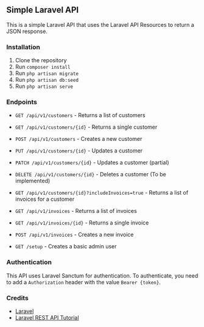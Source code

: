 
## Simple Laravel API

This is a simple Laravel API that uses the Laravel API Resources to return a JSON response.

### Installation

1. Clone the repository
2. Run `composer install`
3. Run `php artisan migrate`
4. Run `php artisan db:seed`
5. Run `php artisan serve`

### Endpoints

- `GET /api/v1/customers` - Returns a list of customers
- `GET /api/v1/customers/{id}` - Returns a single customer
- `POST /api/v1/customers` - Creates a new customer
- `PUT /api/v1/customers/{id}` - Updates a customer
- `PATCH /api/v1/customers/{id}` - Updates a customer (partial)
- `DELETE /api/v1/customers/{id}` - Deletes a customer (To be implemented)
- `GET /api/v1/customers/{id}?includeInvoices=true` - Returns a list of invoices for a customer
- `GET /api/v1/invoices` - Returns a list of invoices
- `GET /api/v1/invoices/{id}` - Returns a single invoice
- `POST /api/v1/invoices` - Creates a new invoice

- `GET /setup` - Creates a basic admin user

### Authentication

This API uses Laravel Sanctum for authentication. To authenticate, you need to add a `Authorization` header with the value `Bearer {token}`. 
### Credits

- [Laravel](https://laravel.com/)
- [Laravel REST API Tutorial](https://www.youtube.com/watch?v=YGqCZjdgJJk&list=PLUHpK5OcodpgfyGXjslXaHoLXDeSD8G-W&index=3&t=4200s&ab_channel=EnvatoTuts%2B)
